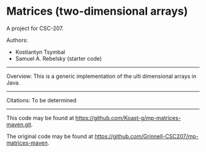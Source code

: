 # Matrices (two-dimensional arrays)

A project for CSC-207.

Authors:

* Kostiantyn Tsymbal
* Samuel A. Rebelsky (starter code)

---

Overview:
This is a generic implementation of the  ulti dimensional arrays in Java.

---

Citations:
To be determined

---

This code may be found at <https://github.com/Koast-g/mp-matrices-maven.git>. 

The original code may be found at <https://github.com/Grinnell-CSC207/mp-matrices-maven>.
